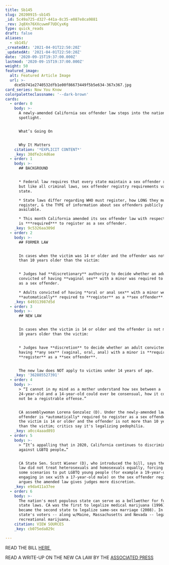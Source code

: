 ```yaml
---
title: Sb145
slug: 20200915-sb145
_id: 5c49a725-d327-441a-8c35-e087e8ca9881
_rev: Jq8Xn76XXcuwmF7UDCyxKg
type: quick_reads
draft: false
aliases:
  - sb145/
_createdAt: '2021-04-01T22:50:20Z'
_updatedAt: '2021-04-01T22:50:20Z'
date: '2020-09-15T19:37:00.000Z'
lastmod: '2020-09-15T19:37:00.000Z'
weight: 50
featured_image:
  alt: Featured Article Image
  url: >-
    dce5b741e2740532dfb1e00f86673449f5b5e634-367x367.jpg
card_series: Now You Know
colorpaletteclassname: '--dark-brown'
cards:
  - order: 0
    body: >-
      A newly-amended California sex offender law steps into the national
      spotlight.


      What’s Going On


      Why It Matters
    citation: '*EXPLICIT CONTENT*'
    _key: 38dfe2c4d6ae
  - order: 1
    body: >-
      ## BACKGROUND


      * Federal law requires that every state maintain a sex offender registry,
      but like all criminal laws, sex offender registry requirements vary by
      state.

      * State laws differ regarding WHO must register, how LONG they must
      register, & the TYPE of information about sex offenders publicly
      available.

      * This month California amended its sex offender law with respect to who
      is ***required*** to register as a sex offender.
    _key: 9c5326aa309d
  - order: 2
    body: >-
      ## FORMER LAW


      In cases when the victim was 14 or older and the offender was not more
      than 10 years older than the victim:


      * Judges had **discretionary** authority to decide whether an adult
      convicted of having **vaginal sex** with a minor was required to register
      as a sex offender.

      * Adults convicted of having **oral or anal sex** with a minor were
      **automatically** required to **register** as a **sex offender**.
    _key: 649313987d5d
  - order: 3
    body: >-
      ## NEW LAW


      In cases when the victim is 14 or older and the offender is not more than
      10 years older than the victim:


      * Judges have **discretion** to decide whether an adult convicted of
      having **any sex** (vaginal, oral, anal) with a minor is **required** to
      **register** as a **sex offender**.


      The new law does NOT apply to victims under 14 years of age.
    _key: '362885527391'
  - order: 4
    body: >-
      > “I cannot in my mind as a mother understand how sex between a
      24-year-old and a 14-year-old could ever be consensual, how it could ever
      not be a registrable offense.”


      CA assemblywoman Lorena Gonzalez (D). Under the newly-amended law, no
      offender is *automatically* required to register as a sex offender *when*
      the victim is 14 or older and the offender is not more than 10 years older
      than the victim; critics say it's legalizing pedophilia.
    _key: a0cc4aaad893
  - order: 5
    body: >-
      > “It’s appalling that in 2020, California continues to discriminate
      against LGBTQ people…”


      CA State Sen. Scott Wiener (D), who introduced the bill, says the previous
      law did not treat heterosexuals and homosexuals equally, forcing judges in
      some scenarios to put LGBTQ young people (for example a 19-year-old male
      engaging in sex with a 17-year-old male) on the sex offender registry. He
      argues the amended law gives judges more discretion.
    _key: e9da411a37ee
  - order: 6
    body: >-
      The nation's most populous state can serve as a bellwether for future
      state laws. CA was the first to legalize medical marijuana (1996), and
      became the second state to legalize same-sex marriage (2008). In 2016, the
      state's voters -- along w/Maine, Massachusetts and Nevada -- legalized
      recreational marijuana.
    citation: VIEW SOURCES
    _key: cb075eda829c

---
```

READ THE BILL [HERE ](https://leginfo.legislature.ca.gov/faces/billTextClient.xhtml?bill_id=201920200SB145)

READ A WRITE-UP ON THE NEW CA LAW BY THE [ASSOCIATED PRESS](https://apnews.com/afs:Content:9289454083)